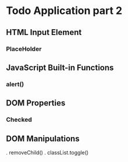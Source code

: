 # Todo Application part 2
## HTML Input Element
### PlaceHolder
## JavaScript Built-in Functions
### alert()
## DOM Properties
### Checked
## DOM Manipulations
. removeChild()
. classList.toggle()